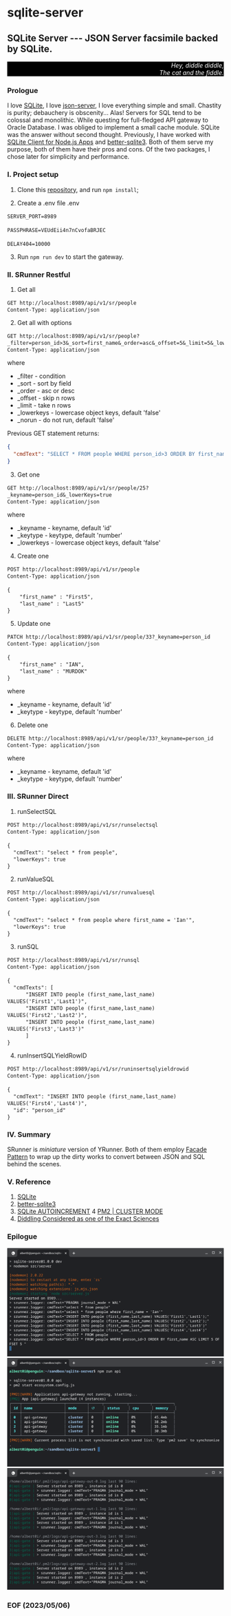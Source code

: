 # sqlite-server

## SQLite Server --- JSON Server facsimile backed by SQLite. 


<div style="text-align: right; color:white; background-color:black"><em>
Hey, diddle diddle,<br />
The cat and the fiddle.
</em></div>


### Prologue 
I love [SQLite](https://www.sqlite.org/index.html), I love [json-server](https://www.npmjs.com/package/json-server), I love everything simple and small. Chastity is purity; debauchery is obscenity... Alas! Servers for SQL tend to be colossal and monolithic. While questing for full-fledged API gateway to Oracle Database. I was obliged to implement a small cache module. SQLite was the answer without second thought. Previously, I have worked with [SQLite Client for Node.js Apps](https://github.com/kriasoft/node-sqlite#readme) and [better-sqlite3](https://github.com/WiseLibs/better-sqlite3). Both of them serve my purpose, both of them have their pros and cons. Of the two packages, I chose later for simplicity and performance. 


### I. Project setup

1. Clone this [repository](https://github.com/Albert0i/sqlite-server.git), and run `npm install`;

2. Create a .env file
.env
```
SERVER_PORT=8989

PASSPHRASE=VEUdEii4n7nCvofaBRJEC

DELAY404=10000
```

3. Run `npm run dev` to start the gateway. 


### II. SRunner Restful
1. Get all 
```
GET http://localhost:8989/api/v1/sr/people
Content-Type: application/json
```

2. Get all with options
```
GET http://localhost:8989/api/v1/sr/people?_filter=person_id>3&_sort=first_name&_order=asc&_offset=5&_limit=5&_lowerKeys=true
Content-Type: application/json
```
where 
- _filter     - condition 
- _sort       - sort by field
- _order      - asc or desc 
- _offset     - skip n rows  
- _limit      - take n rows 
- _lowerkeys  - lowercase object keys, default 'false'
- _norun      - do not run, default 'false'

Previous GET statement returns: 
```json
{
  "cmdText": "SELECT * FROM people WHERE person_id>3 ORDER BY first_name ASC LIMIT 5 OFFSET 5 "
}
```

3. Get one
```
GET http://localhost:8989/api/v1/sr/people/25?_keyname=person_id&_lowerKeys=true
Content-Type: application/json
```
where
- _keyname    - keyname, default 'id'
- _keytype    - keytype, default 'number' 
- _lowerkeys  - lowercase object keys, default 'false'


4. Create one
```
POST http://localhost:8989/api/v1/sr/people
Content-Type: application/json

{ 
    "first_name" : "First5",
    "last_name" : "Last5"
}
```

5. Update one
```
PATCH http://localhost:8989/api/v1/sr/people/33?_keyname=person_id
Content-Type: application/json

{ 
    "first_name" : "IAN",
    "last_name" : "MURDOK"
}
```
where
- _keyname    - keyname, default 'id'
- _keytype    - keytype, default 'number' 

6. Delete one 
```
DELETE http://localhost:8989/api/v1/sr/people/33?_keyname=person_id
Content-Type: application/json
```
where
- _keyname    - keyname, default 'id'
- _keytype    - keytype, default 'number' 


### III. SRunner Direct 
1. runSelectSQL
```
POST http://localhost:8989/api/v1/sr/runselectsql
Content-Type: application/json

{
  "cmdText": "select * from people",
  "lowerKeys": true
}
```

2. runValueSQL
```
POST http://localhost:8989/api/v1/sr/runvaluesql
Content-Type: application/json

{
  "cmdText": "select * from people where first_name = 'Ian'",
  "lowerKeys": true
}
```

3. runSQL
```
POST http://localhost:8989/api/v1/sr/runsql
Content-Type: application/json

{
  "cmdTexts": [
      "INSERT INTO people (first_name,last_name) VALUES('First1','Last1')",
      "INSERT INTO people (first_name,last_name) VALUES('First2','Last2')",
      "INSERT INTO people (first_name,last_name) VALUES('First3','Last3')"
      ]
}
```

4. runInsertSQLYieldRowID
```
POST http://localhost:8989/api/v1/sr/runinsertsqlyieldrowid
Content-Type: application/json

{
  "cmdText": "INSERT INTO people (first_name,last_name) VALUES('First4','Last4')",
  "id": "person_id"
}
```


### IV. Summary 
SRunner is <em>miniature</em> version of YRunner. Both of them employ [Facade Pattern](https://www.tutorialspoint.com/design_pattern/facade_pattern.htm) to wrap up the dirty works to convert between JSON and SQL behind the scenes. 


### V. Reference
1. [SQLite](https://www.sqlite.org/index.html)
2. [better-sqlite3](https://www.npmjs.com/package/better-sqlite3)
3. [SQLite AUTOINCREMENT](https://www.sqlitetutorial.net/sqlite-autoincrement/?fbclid=IwAR1AB4yZ3aD88jcKjsq0svhpjFXBX3EAw4huYZFDhGVxqhTU-XelPKlx0-M)
4 [PM2 | CLUSTER MODE](https://pm2.keymetrics.io/docs/usage/cluster-mode/)
5. [Diddling Considered as one of the Exact Sciences](https://poemuseum.org/diddling-considered-as-one-of-the-exact-sciences/)


### Epilogue 
![alt screenshot1](img/Screenshot%202023-05-01%2011.31.02%20AM.png)
![alt screenshot2](img/Screenshot%202023-05-06%2010.56.47%20AM.png)
![alt screenshot3](img/Screenshot%202023-05-06%2010.57.41%20AM.png)

### EOF (2023/05/06)
